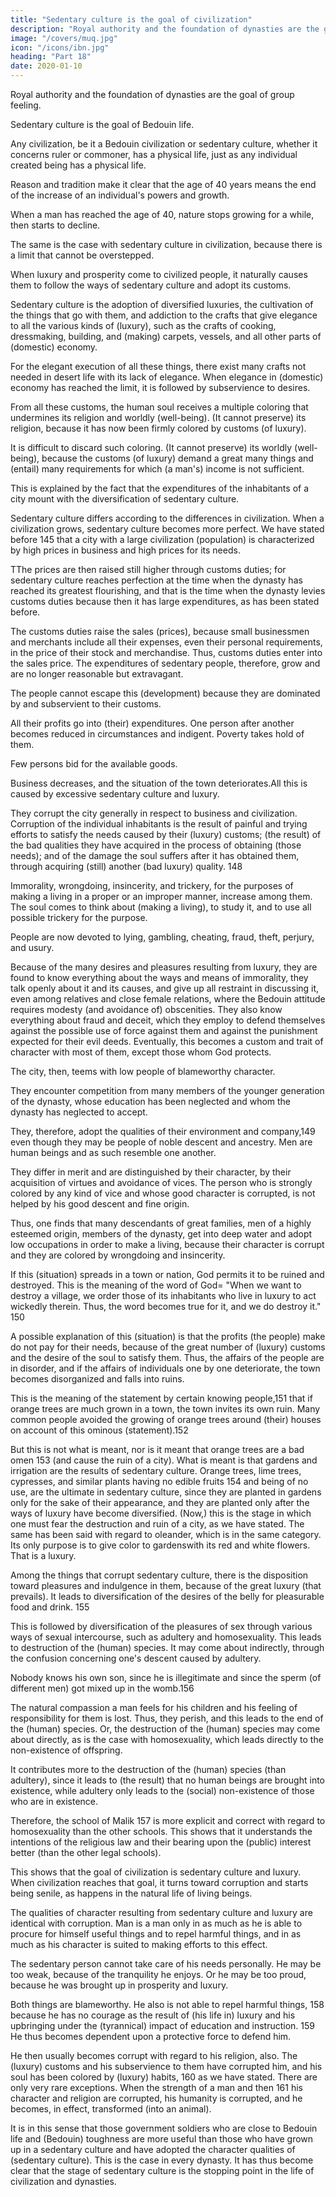 ```yaml
---
title: "Sedentary culture is the goal of civilization"
description: "Royal authority and the foundation of dynasties are the goal of group feeling. Sedentary culture is the goal of Bedouin life"
image: "/covers/muq.jpg"
icon: "/icons/ibn.jpg"
heading: "Part 18"
date: 2020-01-10
---
```


<!-- The end of its life span and brings about its corruption. -->

Royal authority and the foundation of dynasties are the goal of group feeling. 

Sedentary culture is the goal of Bedouin life. 

Any civilization, be it a Bedouin civilization or sedentary culture, whether it concerns ruler or commoner, <!-- 142 --> has a physical <!-- 143 --> life, just as any individual created being has a physical life.

Reason and tradition make it clear that the age of 40 years means the end of the increase of an individual's powers and growth. 

When a man has reached the age of 40, nature stops growing for a while, then starts to decline. 

The same is the case with sedentary culture in civilization, because there is a limit that cannot be overstepped. 

When luxury and prosperity come to civilized people, it naturally causes them to follow the ways of sedentary culture and adopt its customs. 

Sedentary culture is the adoption of diversified luxuries, the cultivation of the things that go with them, and addiction to the crafts that give elegance to all the various kinds of (luxury), such as the crafts of cooking, dressmaking, building, and (making) carpets, vessels, and all other parts of (domestic) economy. 

For the elegant execution of all these things, there exist many crafts not needed in desert life with its lack of elegance. When elegance in (domestic) economy has reached the limit, it is followed by subservience to desires.

From all these customs, the human soul receives a multiple coloring that undermines its religion and worldly (well-being). (It cannot preserve) its religion, because it has now been firmly colored by customs (of luxury). 

It is difficult to discard such coloring. (It cannot preserve) its worldly (well-being), because the customs (of luxury) demand a great many things and (entail) many requirements for which (a man's) income is not sufficient.

This <!-- 144 --> is explained by the fact that the expenditures of the inhabitants of a city mount with the diversification of sedentary culture. 

Sedentary culture differs according to the differences in civilization. When a civilization grows, sedentary culture becomes more perfect. We have stated before 145 that a city with a large civilization (population) is characterized by high prices in business and high prices for its needs. 

TThe prices are then raised still higher through customs duties; for sedentary culture reaches perfection at the time when the dynasty has reached its greatest flourishing, and that is the time when the dynasty levies customs duties
because then it has large expenditures, as has been stated before. <!-- 146 --> 

The customs duties raise the sales (prices), because small businessmen and merchants include all their expenses, even their personal requirements, in the price of their stock and merchandise. Thus, customs duties enter into the sales price. The expenditures of sedentary people, therefore, grow and are no longer reasonable but extravagant. 

The people cannot escape this (development) because they are dominated by and subservient to their customs. 

All their profits go into (their) expenditures. One person after another becomes reduced in circumstances and indigent. Poverty takes hold of them. 

Few persons bid for the available goods.

Business decreases, and the situation of the town deteriorates.All this is caused by excessive sedentary culture and luxury.

They corrupt the city generally in respect to business and civilization. Corruption of the individual inhabitants is the result of painful and trying efforts to satisfy the needs caused by their (luxury) customs; (the result) of the bad qualities they have acquired in the process of obtaining (those needs); and of the damage the soul suffers after it has obtained them, through acquiring (still) another (bad luxury) quality. 148 

Immorality, wrongdoing, insincerity, and trickery, for the purposes of making a living in a proper or an improper manner, increase among them. The soul comes to think about (making a living), to study it, and to use all possible trickery for the purpose. 

People are now devoted to lying, gambling, cheating, fraud, theft, perjury, and usury.

Because of the many desires and pleasures resulting from luxury, they are found to know everything about the ways and means of immorality, they talk openly about it and its causes, and give up all restraint in discussing it, even among relatives and close female relations, where the Bedouin attitude requires modesty (and avoidance of) obscenities. They also know everything about fraud and deceit, which they employ to defend themselves against the possible use of force against them and against the punishment expected for their evil deeds. Eventually, this becomes a custom and trait of character with most of them, except those whom God protects. 

The city, then, teems with low people of blameworthy character. 


They encounter competition from many members of the younger generation of the dynasty, whose education has been neglected and whom the dynasty has neglected to accept. 

They, therefore, adopt the qualities of their environment and company,149 even though they may be people of noble descent and ancestry. Men are human beings and as such resemble one another. 

They differ in merit and are distinguished by their character, by their acquisition of virtues and avoidance of vices. The person
who is strongly colored by any kind of vice and whose good character is corrupted,
is not helped by his good descent and fine origin. 

Thus, one finds that many descendants of great families, men of a highly esteemed origin, members of the dynasty, get into deep water and adopt low occupations in order to make a living, because their character is corrupt and they are colored by wrongdoing and insincerity. 
 
If this (situation) spreads in a town or nation, God permits it to be ruined and destroyed. This is the meaning of the word of God= "When we want to destroy a village, we order those of its inhabitants who live in luxury to act wickedly therein.
Thus, the word becomes true for it, and we do destroy it." 150

A possible explanation of this (situation) is that the profits (the people) make do not pay for their needs, because of the great number of (luxury) customs and the desire of the soul to satisfy them. Thus, the affairs of the people are in disorder, and
if the affairs of individuals one by one deteriorate, the town becomes disorganized and falls into ruins.


This is the meaning of the statement by certain knowing people,151 that if orange trees are much grown in a town, the town invites its own ruin. Many common people avoided the growing of orange trees around (their) houses on
account of this ominous (statement).152 

But this is not what is meant, nor is it meant that orange trees are a bad omen 153 (and cause the ruin of a city). What is
meant is that gardens and irrigation are the results of sedentary culture. Orange trees, lime trees, cypresses, and similar plants having no edible fruits 154 and being of no use, are the ultimate in sedentary culture, since they are planted in gardens only for the sake of their appearance, and they are planted only after the ways of luxury have become diversified. (Now,) this is the stage in which one must fear the destruction and ruin of a city, as we have stated. The same has been said with regard to oleander, which is in the same category. Its only purpose is to give color to gardenswith its red and white flowers. That is a luxury.


Among the things that corrupt sedentary culture, there is the disposition toward pleasures and indulgence in them, because of the great luxury (that prevails). It leads to diversification of the desires of the belly for pleasurable food and drink. 155 
 
This is followed by diversification of the pleasures of sex through various ways of sexual intercourse, such as adultery and homosexuality. This leads to destruction of the (human) species. It may come about indirectly, through the confusion concerning one's descent caused by adultery. 

Nobody knows his own son, since he is illegitimate and since the sperm (of different men) got mixed up in the womb.156 

The natural compassion a man feels for his children and his feeling of responsibility for them is lost. Thus, they perish, and this leads to the end of the (human) species. Or, the destruction of the (human) species may come about directly, as is the case with homosexuality, which leads directly to the non-existence of offspring. 

It contributes more to the destruction of the (human) species (than adultery), since it leads to (the result) that no human beings are brought into existence, while adultery only leads to the (social) non-existence of those who are in existence. 

Therefore, the school of Malik 157 is more explicit and correct with regard to homosexuality than the other schools. This shows that it understands the intentions of the religious law and their bearing upon the (public) interest better (than the other legal schools).


This shows that the goal of civilization is sedentary culture and luxury. When civilization reaches that goal, it turns toward corruption and starts being senile, as happens in the natural life of living beings. 

The qualities of character resulting from sedentary culture and luxury are identical with corruption. Man is a man only in as much as he is able to procure for himself useful things and to repel harmful things, and in as much as his character is suited to making efforts to this effect. 

The sedentary person cannot take care of his needs personally. He may be too weak, because of the tranquility he enjoys. Or he may be too proud, because he was brought up in prosperity and luxury. 
 
Both things are blameworthy. He also is not able to repel harmful things, 158 because he has no
courage as the result of (his life in) luxury and his upbringing under the (tyrannical) impact of education and instruction. 159 He thus becomes dependent upon a protective force to defend him.

He then usually becomes corrupt with regard to his religion, also. The (luxury) customs and his subservience to them have corrupted him, and his soul has been colored by (luxury) habits, 160 as we have stated. There are only very rare exceptions. When the strength of a man and then 161 his character and religion are corrupted, his humanity is corrupted, and he becomes, in effect, transformed (into an animal).

It is in this sense that those government soldiers who are close to Bedouin life and (Bedouin) toughness are more useful than those who have grown up in a sedentary culture and have adopted the character qualities of (sedentary culture).
This is the case in every dynasty. It has thus become clear that the stage of sedentary culture is the stopping point in the life of civilization and dynasties.


